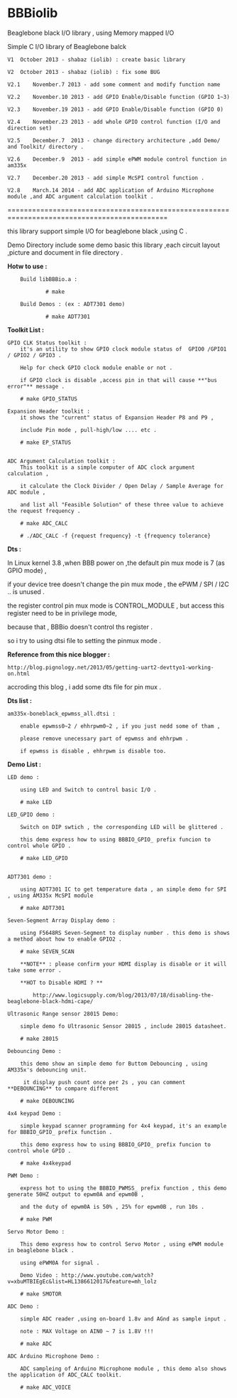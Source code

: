 BBBiolib
=======

Beaglebone black I/O library , using Memory mapped I/O

Simple C I/O library of Beaglebone balck

	V1 	October 2013 - shabaz (iolib) : create basic library 

	V2 	October 2013 - shabaz (iolib) : fix some BUG

	V2.1	November.7 2013 - add some comment and modify function name

	V2.2	November.10 2013 - add GPIO Enable/Disable function (GPIO 1~3)

	V2.3	November.19 2013 - add GPIO Enable/Disable function (GPIO 0)

	V2.4	November.23 2013 - add whole GPIO control function (I/O and direction set)

	V2.5	December.7  2013 - change directory architecture ,add Demo/ and Toolkit/ directory .

	V2.6	December.9  2013 - add simple ePWM module control function in am335x

	V2.7	December.20 2013 - add simple McSPI control function .

	V2.8	March.14 2014 - add ADC application of Arduino Microphone module ,and ADC argument calculation toolkit .

=============================================================================================

this library support simple I/O for beaglebone black ,using C .

Demo Directory include some demo basic this library ,each circuit layout ,picture and document in file directory .


**Hotw to use :**

        Build libBBBio.a :

                # make

        Build Demos : (ex : ADT7301 demo)

                # make ADT7301

**Toolkit List :**

	GPIO CLK Status toolkit :
		it's an utility to show GPIO clock module status of  GPIO0 /GPIO1 / GPIO2 / GPIO3 . 

		Help for check GPIO clock module enable or not .

		if GPIO clock is disable ,access pin in that will cause **"bus error"** message .

		# make GPIO_STATUS

	Expansion Header toolkit :
		it shows the "current" status of Expansion Header P8 and P9 ,

		include Pin mode , pull-high/low .... etc .

		# make EP_STATUS


	ADC Argument Calculation toolkit :
		This toolkit is a simple computer of ADC clock argument calculation ,

		it calculate the Clock Divider / Open Delay / Sample Average for ADC module ,

		and list all "Feasible Solution" of these three value to achieve the request frequency .

		# make ADC_CALC

		# ./ADC_CALC -f {request frequency} -t {frequency tolerance}


**Dts :**

In Linux kernel 3.8 ,when BBB power on ,the default pin mux mode is 7 (as GPIO mode) , 

if your device tree doesn't change the pin mux mode , the ePWM / SPI / I2C .. is unused .

the register control pin mux mode is CONTROL_MODULE , but access this register need to be in privilege mode,

because that , BBBio doesn't control ths register .

so i try to using dtsi file to setting the pinmux mode .
	
**Reference from this nice blogger  :**

	http://blog.pignology.net/2013/05/getting-uart2-devttyo1-working-on.html

accroding this blog , i add some dts file for pin mux .
	
**Dts list :**
		
	am335x-boneblack_epwmss_all.dtsi :

		enable epwmss0~2 / ehhrpwm0~2 , if you just nedd some of tham ,

		please remove unecessary part of epwmss and ehhrpwm .

		if epwmss is disable , ehhrpwm is disable too.


**Demo List :**

	LED demo :

		using LED and Switch to control basic I/O .

		# make LED

	LED_GPIO demo :

		Switch on DIP swtich , the corresponding LED will be glittered .

		this demo express how to using BBBIO_GPIO_ prefix funcion to control whole GPIO .

		# make LED_GPIO


	ADT7301 demo :

		using ADT7301 IC to get temperature data , an simple demo for SPI , using AM335x McSPI module

		# make ADT7301

	Seven-Segment Array Display demo :

		using F5648RS Seven-Segment to display number . this demo is shows a method about how to enable GPIO2 .

		# make SEVEN_SCAN

		**NOTE** : please confirm your HDMI display is disable or it will take some error .

		**HOT to Disable HDMI ? **

			http://www.logicsupply.com/blog/2013/07/18/disabling-the-beaglebone-black-hdmi-cape/ 

	Ultrasonic Range sensor 28015 Demo:

		simple demo fo Ultrasonic Sensor 28015 , include 28015 datasheet.

		# make 28015

	Debouncing Demo :

		this demo show an simple demo for Buttom Debouncing , using AM335x's debouncing unit.

		 it display push count once per 2s , you can comment **DEBOUNCING** to compare different

		# make DEBOUNCING
		
	4x4 keypad Demo :

		simple keypad scanner programming for 4x4 keypad, it's an example for BBBIO_GPIO_ prefix function .

		this demo express how to using BBBIO_GPIO_ prefix funcion to control whole GPIO .

		# make 4x4keypad

	PWM Demo :

		express hot to using the BBBIO_PWMSS_ prefix function , this demo generate 50HZ output to epwm0A and epwm0B ,

		and the duty of epwm0A is 50% , 25% for epwm0B , run 10s .

		# make PWM

	Servo Motor Demo :

		This demo express how to control Servo Motor , using ePWM module in beaglebone black .

		using ePWM0A for signal .

		Demo Video : http://www.youtube.com/watch?v=xbuMTBIEgEc&list=HL1386612017&feature=mh_lolz

		# make SMOTOR

	ADC Demo :

		simple ADC reader ,using on-board 1.8v and AGnd as sample input .

		note : MAX Voltage on AIN0 ~ 7 is 1.8V !!!

		# make ADC

	ADC Arduino Microphone Demo :

		ADC sampleing of Arduino Microphone module , this demo also shows the application of ADC_CALC toolkit.

		# make ADC_VOICE
